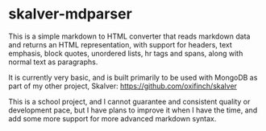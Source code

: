 
# skalver-mdparser
This is a simple markdown to HTML converter that reads markdown data and returns
an HTML representation, with support for headers, text emphasis, block quotes,
unordered lists, hr tags and spans, along with normal text as paragraphs. 

It is currently very basic, and is built primarily to be used with MongoDB as
part of my other project, Skalver: https://github.com/oxifinch/skalver

This is a school project, and I cannot guarantee and consistent quality or
development pace, but I have plans to improve it when I have the time, and add
some more support for more advanced markdown syntax.
